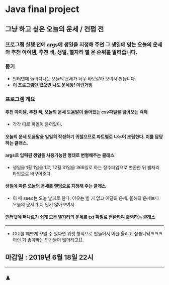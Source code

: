 # Java final project
## 그냥 하고 싶은 오늘의 운세 / 컨펌 전
### 프로그램 실행 전에 args에 생일을 지정해 주면 그 생일에 맞는 오늘의 운세와 추천 아이템, 추천 색, 생일, 별자리 별 운 순위를 알려줍니다.
### 동기
- 인터넷에 돌아다니는 오늘의 운세가 너무 바보같아 보여서 만듭니다.
- **이 프로그램만 있으면 나도 운세왕! 이런거임**

### 프로그램 개요
#### 추천 아이템, 추천 색, 오늘의 운세 도움말이 들어있는 csv파일을 읽어오는 객체
* 각각 따로 파일이 들어있다.
#### 오늘의 운세 도움말을 일일히 작성하기 귀찮으므로 파트별로 나누어 조립한다. 이를 담당하는 클래스.
#### args로 입력된 생일을 사용가능한 형태로 변형해주는 클래스.
* 생일을 1월 1일을 1로, 12월 31일을 366일로 하는 정수타입으로 변환한 뒤 별자리 타입으로 바꾸어준다.
#### 생일에 따른 오늘의 운세를 랜덤으로 지정해 주는 클래스
* 이 때 seed는 오늘 날짜로 한다. 이유는 별 거 없고 이달의 운세, 올해의 운세보다 오늘의 운세가 더 인기 많아보여서.
#### 인터넷에 퍼나르기 쉽게 모든 별자리의 운세를 txt 파일로 변환하여 출력하는 클래스


-----
* GUI를 예쁘게 꾸밀 수 있다면 위젯 형식으로 만들어서 어플 올리고 싶습니닼ㅋㅋㅋ 이런 거 좋아하는 인간들이 많더라고요.
## 마감일 : **2019년 6월 18일 22시**
--------
### ♟️ 
